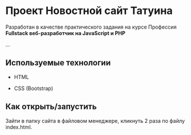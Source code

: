 

# Проект Новостной сайт Татуина

Разработан в качестве практического задания на курсе Профессия **Fullstack веб-разработчик на JavaScript и PHP**

…

## Используемые технологии

* HTML

* CSS (Bootstrap)


## Как открыть/запустить

Зайти в папку сайта в файловом менеджере, кликнуть 2 раза по файлу index.html.
